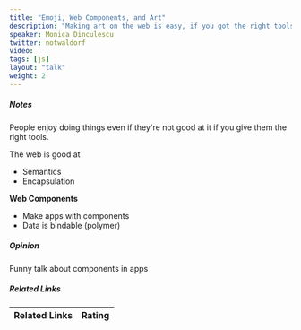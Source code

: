 ```yaml
---
title: "Emoji, Web Components, and Art"
description: "Making art on the web is easy, if you got the right tools. HTML has styled divs. JavaScript has canvas. I have an emoji keyboard. But what if our tools were better, and making art was easier? What if there was a magical widget that transformed any word into emoji word art? Or an image into pixels, which you can then style with CSS? What if it was easy to build these tools, embed them on any sites, and give them out to people, so that they can make art? Spoilers: it is, and I’m going to tell you about it."
speaker: Monica Dinculescu
twitter: notwaldorf
video:
tags: [js]
layout: "talk"
weight: 2
---
```


<article id="1">

##### Notes

People enjoy doing things even if they're not good at it if you give them the right tools.

The web is good at
- Semantics
- Encapsulation

**Web Components**
- Make apps with components
- Data is bindable (polymer)

</article>

<article id="2">

##### Opinion

Funny talk about components in apps

</article>

<article id="3">

##### Related Links

Related Links | Rating
--- | ---

</article>